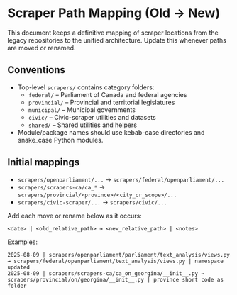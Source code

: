 # Scraper Path Mapping (Old → New)

This document keeps a definitive mapping of scraper locations from the legacy repositories to the unified architecture. Update this whenever paths are moved or renamed.

## Conventions
- Top-level `scrapers/` contains category folders:
  - `federal/` – Parliament of Canada and federal agencies
  - `provincial/` – Provincial and territorial legislatures
  - `municipal/` – Municipal governments
  - `civic/` – Civic-scraper utilities and datasets
  - `shared/` – Shared utilities and helpers
- Module/package names should use kebab-case directories and snake_case Python modules.

## Initial mappings

- `scrapers/openparliament/...` → `scrapers/federal/openparliament/...`
- `scrapers/scrapers-ca/ca_*` → `scrapers/provincial/<province>/<city_or_scope>/...`
- `scrapers/civic-scraper/...` → `scrapers/civic/...`

Add each move or rename below as it occurs:

```
<date> | <old_relative_path> → <new_relative_path> | <notes>
```

Examples:
```
2025-08-09 | scrapers/openparliament/parliament/text_analysis/views.py → scrapers/federal/openparliament/text_analysis/views.py | namespace updated
2025-08-09 | scrapers/scrapers-ca/ca_on_georgina/__init__.py → scrapers/provincial/on/georgina/__init__.py | province short code as folder
```